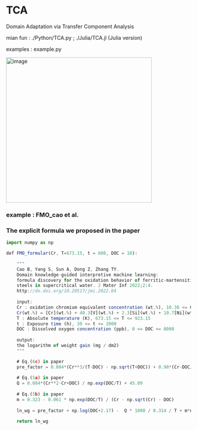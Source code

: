 # TCA

Domain Adaptation via Transfer Component Analysis

mian fun : ./Python/TCA.py  ; ./Julia/TCA.jl (Julia version) 

examples : example.py

<img width="397" alt="image" src="https://github.com/MaterialsInformaticsDemo/TCA/assets/86995074/68ffa1c6-9651-4a2b-9c66-e1a28511cfda">


### example : FMO_cao et al.
### The explicit formula we proposed in the paper
``` javascript
import numpy as np

def FMO_formular(Cr, T=673.15, t = 600, DOC = 10):

    """
    Cao B, Yang S, Sun A, Dong Z, Zhang TY. 
    Domain knowledge-guided interpretive machine learning: 
    formula discovery for the oxidation behavior of ferritic-martensitic 
    steels in supercritical water. J Mater Inf 2022;2:4. 
    http://dx.doi.org/10.20517/jmi.2022.04
    
    input:
    Cr : oxidation chromium equivalent concentration (wt.%), 10.38 <= Cr <= 30.319
    Cr(wt.%) = [Cr](wt.%) + 40.3[V](wt.%) + 2.3[Si](wt.%) + 10.7[Ni](wt.%) − 1.5[Mn](wt.%)
    T : Absolute temperature (K), 673.15 <= T <= 923.15
    t : Exposure time (h), 30 <= t <= 2000
    DOC : Dissolved oxygen concentration (ppb), 0 <= DOC <= 8000
    
    output:
    the logarithm of weight gain (mg / dm2)
    """

    # Eq.(6c) in paper
    pre_factor = 0.084*(Cr**3/(T-DOC) - np.sqrt(T+DOC)) + 0.98*(Cr-DOC/T) / np.log(Cr+DOC)+8.543
    
    # Eq.(5a) in paper
    Q = 0.084*(Cr**2-Cr+DOC) / np.exp(DOC/T) + 45.09
    
    # Eq.(5b) in paper
    m = 0.323 - 0.061 * np.exp(DOC/T) / (Cr - np.sqrt(Cr) - DOC)
    
    ln_wg = pre_factor + np.log(DOC+2.17) -  Q * 1000 / 8.314 / T + m*np.log(t)
    
    return ln_wg
```    
